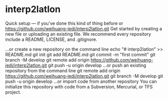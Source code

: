 # interp2latlon

Quick setup — if you’ve done this kind of thing before
or	
https://github.com/weihuang-jedi/interp2latlon.git
Get started by creating a new file or uploading an existing file. We recommend every repository include a README, LICENSE, and .gitignore.

…or create a new repository on the command line
echo "# interp2latlon" >> README.md
git init
git add README.md
git commit -m "first commit"
git branch -M develop
git remote add origin https://github.com/weihuang-jedi/interp2latlon.git
git push -u origin develop
…or push an existing repository from the command line
git remote add origin https://github.com/weihuang-jedi/interp2latlon.git
git branch -M develop
git push -u origin develop
…or import code from another repository
You can initialize this repository with code from a Subversion, Mercurial, or TFS project.


